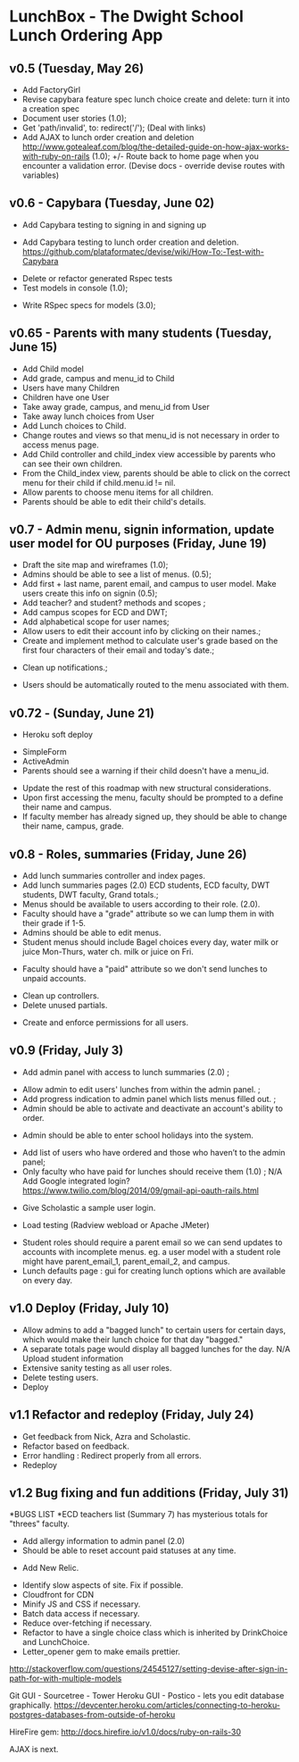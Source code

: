# LunchBox - The Dwight School Lunch Ordering App 

## v0.5 (Tuesday, May 26)

- Add FactoryGirl 
- Revise capybara feature spec lunch choice create and delete: turn it into a creation spec
- Document user stories (1.0);
- Get 'path/invalid', to: redirect('/'); (Deal with links)
- Add AJAX to lunch order creation and deletion  http://www.gotealeaf.com/blog/the-detailed-guide-on-how-ajax-works-with-ruby-on-rails (1.0);
+/- Route back to home page when you encounter a validation error. (Devise docs - override devise routes with variables)

## v0.6 - Capybara (Tuesday, June 02)

- Add Capybara testing to signing in and signing up
* Add Capybara testing to lunch order creation and deletion. https://github.com/plataformatec/devise/wiki/How-To:-Test-with-Capybara
- Delete or refactor generated Rspec tests 
- Test models in console (1.0);
* Write RSpec specs for models (3.0);

## v0.65 - Parents with many students (Tuesday, June 15)
- Add Child model 
- Add grade, campus and menu_id to Child 
- Users have many Children
- Children have one User 
- Take away grade, campus, and menu_id from User
- Take away lunch choices from User
- Add Lunch choices to Child. 
- Change routes and views so that menu_id is not necessary in order to access menus page. 
- Add Child controller and child_index view accessible by parents who can see their own children. 
- From the Child_index view, parents should be able to click on the correct menu for their child if child.menu.id != nil.  
- Allow parents to choose menu items for all children. 
- Parents should be able to edit their child's details. 

## v0.7 - Admin menu, signin information, update user model for OU purposes (Friday, June 19)

- Draft the site map and wireframes (1.0);
- Admins should be able to see a list of menus. (0.5);
- Add first + last name, parent email, and campus to user model. Make users create this info on signin (0.5);
- Add teacher? and student? methods and scopes ;
- Add campus scopes for ECD and DWT; 
- Add alphabetical scope for user names; 
- Allow users to edit their account info by clicking on their names.;
- Create and implement method to calculate user's grade based on the first four characters of their email and today's date.;
* Clean up notifications.;
- Users should be automatically routed to the menu associated with them. 


## v0.72 - (Sunday, June 21)

- Heroku soft deploy 
* SimpleForm
* ActiveAdmin
* Parents should see a warning if their child doesn't have a menu_id. 
- Update the rest of this roadmap with new structural considerations.
- Upon first accessing the menu, faculty should be prompted to a define their name and campus. 
- If faculty member has already signed up, they should be able to change their name, campus, grade. 

## v0.8 - Roles, summaries (Friday, June 26)

- Add lunch summaries controller and index pages. 
- Add lunch summaries pages (2.0) ECD students, ECD faculty, DWT students, DWT faculty, Grand totals.; 
- Menus should be available to users according to their role. (2.0).
- Faculty should have a "grade" attribute so we can lump them in with their grade if 1-5. 
- Admins should be able to edit menus. 
- Student menus should include Bagel choices every day, water milk or juice Mon-Thurs, water ch. milk or juice on Fri.
* Faculty should have a "paid" attribute so we don't send lunches to unpaid accounts.
- Clean up controllers. 
- Delete unused partials. 
* Create and enforce permissions for all users. 


## v0.9 (Friday, July 3)

- Add admin panel with access to lunch summaries (2.0) ;
* Allow admin to edit users' lunches from within the admin panel. ;
* Add progress indication to admin panel which lists menus filled out. ;
* Admin should be able to activate and deactivate an account's ability to order. 
- Admin should be able to enter school holidays into the system.  
* Add list of users who have ordered and those who haven’t to the admin panel;
* Only faculty who have paid for lunches should receive them (1.0) ;
N/A Add Google integrated login? https://www.twilio.com/blog/2014/09/gmail-api-oauth-rails.html
- Give Scholastic a sample user login. 
* Load testing (Radview webload or Apache JMeter)
- Student roles should require a parent email so we can send updates to accounts with incomplete menus.
eg. a user model with a student role might have parent_email_1, parent_email_2, and campus.  
- Lunch defaults page : gui for creating lunch options which are available on every day.



## v1.0 Deploy (Friday, July 10)

* Allow admins to add a "bagged lunch" to certain users for certain days, which would make their lunch choice for that day "bagged." 
* A separate totals page would display all bagged lunches for the day. 
N/A Upload student information
* Extensive sanity testing as all user roles.
* Delete testing users.  
* Deploy 

## v1.1 Refactor and redeploy (Friday, July 24)

* Get feedback from Nick, Azra and Scholastic. 
* Refactor based on feedback.
* Error handling : Redirect properly from all errors. 
* Redeploy  

## v1.2 Bug fixing and fun additions (Friday, July 31)

*BUGS LIST 
*ECD teachers list (Summary 7) has mysterious totals for "threes" faculty. 
* Add allergy information to admin panel (2.0) 
* Should be able to reset account paid statuses at any time.
- Add New Relic. 
* Identify slow aspects of site. Fix if possible. 
* Cloudfront for CDN
* Minify JS and CSS if necessary. 
* Batch data access if necessary. 
* Reduce over-fetching if necessary. 
* Refactor to have a single choice class which is inherited by DrinkChoice and LunchChoice. 
* Letter_opener gem to make emails prettier. 


http://stackoverflow.com/questions/24545127/setting-devise-after-sign-in-path-for-with-multiple-models

Git GUI - Sourcetree - Tower 
Heroku GUI - Postico - lets you edit database graphically. 
https://devcenter.heroku.com/articles/connecting-to-heroku-postgres-databases-from-outside-of-heroku

HireFire gem: http://docs.hirefire.io/v1.0/docs/ruby-on-rails-30

AJAX is next. 


